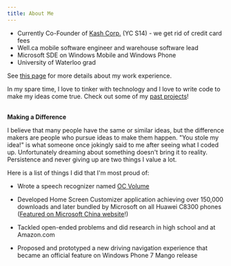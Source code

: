 ```yaml
---
title: About Me
---
```


- Currently Co-Founder of [Kash Corp.][6] (YC S14) - we get rid of credit card fees
- Well.ca mobile software engineer and warehouse software lead
- Microsoft SDE on Windows Mobile and Windows Phone
- University of Waterloo grad

See [this page][1] for more details about my work experience.

In my spare time, I love to tinker with technology and I love to write code to
make my ideas come true. Check out some of my [past projects][2]!
<br>
<br>

**Making a Difference**

I believe that many people have the same or similar ideas, but the difference
makers are people who pursue ideas to make them happen. "You stole my idea!" is
what someone once jokingly said to me after seeing what I coded up.
Unfortunately dreaming about something doesn't bring it to reality. Persistence
and never giving up are two things I value a lot.

Here is a list of things I did that I'm most proud of:

- Wrote a speech recognizer named [OC Volume][3]
- Developed Home Screen Customizer application achieving over 150,000 downloads
  and later bundled by Microsoft on all Huawei C8300 phones ([Featured on Microsoft China website][5]!)
- Tackled open-ended problems and did research in high school and at Amazon.com
- Proposed and prototyped a new driving navigation experience that became an
  official feature on Windows Phone 7 Mango release

  [1]: /work-experience/
  [2]: /past-personal-projects/
  [3]: http://ocvolume.sf.net/
  [5]: /2011/03/27/home-screen-customizer-found-on-microsoft-china/
  [6]: http://withkash.com

